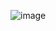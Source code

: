 ![image](https://github.com/Nur-Adnan/Pig-Game/assets/56475820/66bffbc1-2641-4a03-8b5e-28936029a52f)
